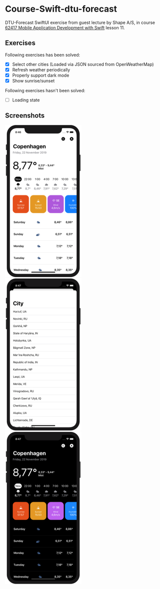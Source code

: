 # Course-Swift-dtu-forecast
DTU-Forecast SwiftUI exercise from guest lecture by Shape A/S, in course [62417 Mobile Application Development with Swift](https://kurser.dtu.dk/course/62417) lesson 11.

## Exercises
Following exercises has been solved:
- [x] Select other cities (Loaded via JSON sourced from OpenWeatherMap)
- [x] Refresh weather periodically
- [x] Properly support dark mode
- [x] Show sunrise/sunset

Following exercises hasn't been solved:
- [ ] Loading state

## Screenshots
<div>
<img src="/Screenshots/Screenshot_1.png?raw=true" height="500" width="250"/>
</div>

<div>
<img src="/Screenshots/Screenshot_2.png?raw=true" height="500" width="250"/>
</div>

<div>
<img src="/Screenshots/Screenshot_3.png?raw=true" height="500" width="250"/>
</div>
